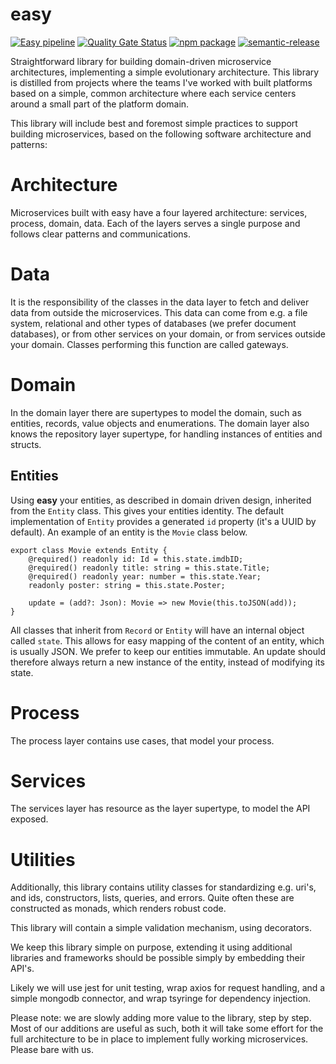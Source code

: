 # easy
[![Easy pipeline](https://github.com/thisisagile/easy/workflows/Easy%20pipeline/badge.svg?branch=main)](https://github.com/thisisagile/easy/actions?query=workflow%3A%22Easy+pipeline%22)
[![Quality Gate Status](https://sonarcloud.io/api/project_badges/measure?project=thisisagile_easy&metric=alert_status)](https://sonarcloud.io/dashboard?id=thisisagile_easy)
[![npm package](https://img.shields.io/npm/v/@thisisagile/easy.svg)](https://www.npmjs.com/package/@thisisagile/easy)
[![semantic-release](https://img.shields.io/badge/%20%20%F0%9F%93%A6%F0%9F%9A%80-semantic--release-e10079.svg)](https://github.com/semantic-release/semantic-release)

Straightforward library for building domain-driven microservice architectures, implementing a simple evolutionary architecture. This library is distilled from projects where the teams I've worked with built platforms based on a simple, common architecture where each service centers around a small part of the platform domain.

This library will include best and foremost simple practices to support building microservices, based on the following software architecture and patterns:

# Architecture
Microservices built with easy have a four layered architecture: services, process, domain, data. Each of the layers serves a single purpose and follows clear patterns and communications.

# Data
It is the responsibility of the classes in the data layer to fetch and deliver data from outside the microservices. This data can come from e.g. a file system, relational and other types of databases (we prefer document databases), or from other services on your domain, or from services outside your domain. Classes performing this function are called gateways. 

# Domain
In the domain layer there are supertypes to model the domain, such as entities, records, value objects and enumerations.
The domain layer also knows the repository layer supertype, for handling instances of entities and structs.

## Entities
Using **easy** your entities, as described in domain driven design, inherited from the `Entity` class. This gives your entities identity. The default implementation of `Entity` provides a generated `id` property (it's a UUID by default). An example of an entity is the `Movie` class below.

    export class Movie extends Entity {
        @required() readonly id: Id = this.state.imdbID;
        @required() readonly title: string = this.state.Title;
        @required() readonly year: number = this.state.Year;
        readonly poster: string = this.state.Poster;
        
        update = (add?: Json): Movie => new Movie(this.toJSON(add));
    }

All classes that inherit from `Record`  or `Entity` will have an internal object called `state`. This allows for easy mapping of the content of an entity, which is usually JSON. We prefer to keep our entities immutable. An update should therefore always return a new instance of the entity, instead of modifying its state.

# Process
The process layer contains use cases, that model your process.

# Services
The services layer has resource as the layer supertype, to model the API exposed.

# Utilities
Additionally, this library contains utility classes for standardizing e.g. uri's, and ids, constructors, lists, queries, and errors. Quite often these are constructed as monads, which renders robust code.

This library will contain a simple validation mechanism, using decorators.

We keep this library simple on purpose, extending it using additional libraries and frameworks should be possible simply by embedding their API's.

Likely we will use jest for unit testing, wrap axios for request handling, and a simple mongodb connector, and wrap tsyringe for dependency injection.

Please note: we are slowly adding more value to the library, step by step. Most of our additions are useful as such, both it will take some effort for the full architecture to be in place to implement fully working microservices. Please bare with us.
